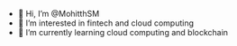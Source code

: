 - 👋 Hi, I’m @MohitthSM
- 👀 I’m interested in fintech and cloud computing
- 🌱 I’m currently learning cloud computing and blockchain  



<!---
MohitthSM/MohitthSM is a ✨ special ✨ repository because its `README.md` (this file) appears on your GitHub profile.
You can click the Preview link to take a look at your changes.
--->
